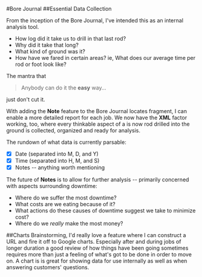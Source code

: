#Bore Journal
##Essential Data Collection

From the inception of the Bore Journal, I've intended this as an internal analysis tool.
 - How log did it take us to drill in that last rod?
 - Why did it take that long?
 - What kind of ground was it?
 - How have we fared in certain areas? ie, What does our average time per rod or foot look like?

The mantra that

> Anybody can do it the **easy** way...

just don't cut it.

With adding the **Note** feature to the Bore Journal locates fragment, I can enable a more detailed
report for each job. We now have the **XML** factor working, too, where every thinkable aspect of a
is now rod drilled into the ground is collected, organized and ready for analysis.

The rundown of what data is currently parsable:
 - [x] Date (separated into M, D, and Y)
 - [x] Time (separated into H, M, and S)
 - [x] Notes -- anything worth mentioning
 
The future of **Notes** is to allow for further analysis -- primarily concerned with aspects surrounding
downtime:
 - Where do we suffer the most downtime?
 - What costs are we eating because of it?
 - What actions do these causes of downtime suggest we take to minimize cost?
 - Where do we *really* make the most money?

##Charts
Brainstorming, I'd really love a feature where I can construct a URL and fire it off to Google charts.
Especially after and during jobs of longer duration a good review of how things have been going
sometimes requires more than just a feeling of what's got to be done in order to move on. A chart is
is great for showing data for use internally as well as when answering customers' questions.